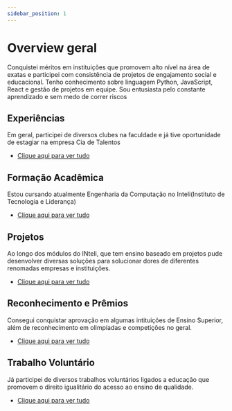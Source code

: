 ```yaml
---
sidebar_position: 1
---
```


# Overview geral 
Conquistei méritos em instituições que promovem alto nível na área de exatas e participei com consistência de projetos de engajamento social e educacional. Tenho conhecimento sobre linguagem Python, JavaScript, React e gestão de projetos em equipe. Sou entusiasta pelo constante aprendizado e sem medo de correr riscos

## Experiências
Em geral, participei de diversos clubes  na faculdade e já tive oportunidade de estagiar na empresa Cia de Talentos
- [Clique aqui para ver tudo](./experiencias)

## Formação Acadêmica
Estou cursando atualmente Engenharia da Computação no Inteli(Instituto de Tecnologia e Liderança)
- [Clique aqui para ver tudo](./formacao_academica)

## Projetos
Ao longo dos módulos do INteli, que tem ensino baseado em projetos pude desenvolver diversas soluções para solucionar dores de diferentes renomadas empresas e instituições.

- [Clique aqui para ver tudo](./projetos)

## Reconhecimento e Prêmios
Consegui conquistar aprovação em algumas intituições de Ensino Superior, além de reconhecimento em olimpíadas e competições no geral.

- [Clique aqui para ver tudo](./reconhecimentos_e_premios)

## Trabalho Voluntário
Já participei de diversos trabalhos voluntários ligados a educação que promovem o direito igualitário do acesso ao ensino de qualidade.

- [Clique aqui para ver tudo](./trabalho_voluntario)